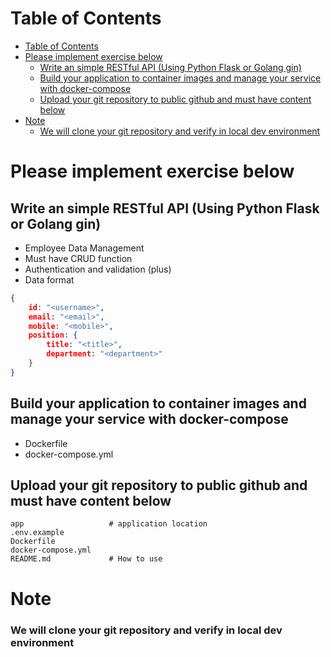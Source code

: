 # Table of Contents
- [Table of Contents](#table-of-contents)
- [Please implement exercise below](#please-implement-exercise-below)
  - [Write an simple RESTful API (Using Python Flask or Golang gin)](#write-an-simple-restful-api-using-python-flask-or-golang-gin)
  - [Build your application to container images and manage your service with docker-compose](#build-your-application-to-container-images-and-manage-your-service-with-docker-compose)
  - [Upload your git repository to public github and must have content below](#upload-your-git-repository-to-public-github-and-must-have-content-below)
- [Note](#note)
    - [We will clone your git repository and verify in local dev environment](#we-will-clone-your-git-repository-and-verify-in-local-dev-environment)

# Please implement exercise below
## Write an simple RESTful API (Using Python Flask or Golang gin)
- Employee Data Management
- Must have CRUD function
- Authentication and validation (plus)
- Data format
``` json
{
    id: "<username>",
    email: "<email>",
    mobile: "<mobile>",
    position: {
        title: "<title>",
        department: "<department>"
    }
}
```

## Build your application to container images and manage your service with docker-compose
- Dockerfile
- docker-compose.yml

## Upload your git repository to public github and must have content below
``` shell
app                   # application location
.env.example
Dockerfile
docker-compose.yml
README.md             # How to use
```

# Note
### We will clone your git repository and verify in local dev environment
